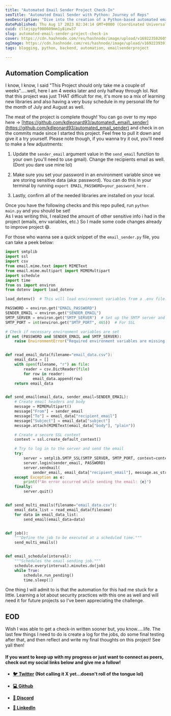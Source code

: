 ```yaml
---
title: "Automated Email Sender Project Check-In"
seoTitle: "Automated Email Sender with Python: Journey of Reps"
seoDescription: "Dive into the creation of a Python-based automated email sender. Explore the challenges, learn about email security practices, and get hands-on insight."
datePublished: Thu Aug 17 2023 02:34:14 GMT+0000 (Coordinated Universal Time)
cuid: cllejspyf000609mm1y8iew37
slug: automated-email-sender-project-check-in
cover: https://cdn.hashnode.com/res/hashnode/image/upload/v1692235826052/ed724522-9ad0-4ed0-8d61-88501921d825.png
ogImage: https://cdn.hashnode.com/res/hashnode/image/upload/v1692239391191/25548c0d-1d33-46ce-8d36-1f7338bd98a2.png
tags: blogging, python, backend, automation, emailsenderproject

---
```


## Automation Complication

I know, I know, I said "This Project should only take me a couple of weeks".....well, here I am 4 weeks later and only halfway through lol. Not that this project was just THAT difficult for me, it's more so a mix of learning new libraries and also having a very busy schedule in my personal life for the month of July and August as well.

The meat of the project is complete though! You can go over to my repo here -&gt; [https://github.com/kdleonard93/automated\_email\_sender](https://github.com/kdleonard93/automated_email_sender) and check in on the commits made since I started this project. Feel free to pull it down and give it a try yourself. Please note though, if you wanna try it out, you'll need to make a few adjustments:

1. Update the `sender_email` argument value in the `send_email` function to your own (you'll need to use gmail). Change the recipients email as well. (Dont you dare use mine lol)
    
2. Make sure you set your password in an environment variable since we are storing sensitive data (aka: password). You can do this in your terminal by running `export EMAIL_PASSWORD=your_password_here` .
    
3. Lastly, confirm all of the needed libraries are installed on your local.
    

Once you have the following checks and this repo pulled, run `python main.py` and you should be set!  
As I was writing this, I realized the amount of other sensitive info i had in the project (emails, env variables, etc.) So I made some code changes already to improve project 😄.

For those who wanna see a quick snippet of the `email_sender.py` file, you can take a peek below:

```python
import smtplib
import ssl
import csv
from email.mime.text import MIMEText
from email.mime.multipart import MIMEMultipart
import schedule
import time
from os import environ
from dotenv import load_dotenv

load_dotenv()  # This will load environment variables from a .env file.

PASSWORD = environ.get("EMAIL_PASSWORD")
SENDER_EMAIL = environ.get("SENDER_EMAIL")
SMTP_SERVER = environ.get("SMTP_SERVER")  # Set up the SMTP server and port
SMTP_PORT = int(environ.get("SMTP_PORT", 465))  # For SSL

# Check if necessary environment variables are set
if not (PASSWORD and SENDER_EMAIL and SMTP_SERVER):
    raise EnvironmentError("Required environment variables are missing!")


def read_email_data(filename="email_data.csv"):
    email_data = []
    with open(filename, "r") as file:
        reader = csv.DictReader(file)
        for row in reader:
            email_data.append(row)
    return email_data


def send_email(email_data, sender_email=SENDER_EMAIL):
    # Create email headers and body
    message = MIMEMultipart()
    message["From"] = sender_email
    message["To"] = email_data["recipient_email"]
    message["Subject"] = email_data["subject"]
    message.attach(MIMEText(email_data["body"], "plain"))

    # Create a secure SSL context
    context = ssl.create_default_context()

    # Try to log in to the server and send the email
    try:
        server = smtplib.SMTP_SSL(SMTP_SERVER, SMTP_PORT, context=context)
        server.login(sender_email, PASSWORD)
        server.sendmail(
            sender_email, email_data["recipient_email"], message.as_string())
    except Exception as e:
        print(f"An error occurred while sending the email: {e}")
    finally:
        server.quit()


def send_multi_emails(filename="email_data.csv"):
    email_data_list = read_email_data(filename)
    for data in email_data_list:
        send_email(email_data=data)


def job():
    """Define the job to be executed at a scheduled time."""
    send_multi_emails()


def email_schedule(interval):
    """Schedules the email sending job."""
    schedule.every(interval).minutes.do(job)
    while True:
        schedule.run_pending()
        time.sleep(1)
```

One thing I will admit to is that the automation for this had me stuck for a little. Learning a lot about security practices with this one as well and will need it for future projects so I've been appreciating the challenge.

## EOD

Wish I was able to get a check-in written sooner but, you know.....life. The last few things I need to do is create a log for the jobs, do some final testing after that, and then reflect and write my final thoughts on this project! See yall then!

#### **If you want to keep up with my progress or just want to connect as peers, check out my social links below and give me a follow!**

* [**🐦 Twitter**](https://twitter.com/RingoMandingo93) **(Not calling it X yet...doesn't roll of the tongue lol)**
    
* [**💻 Github**](https://github.com/kdleonard93)
    
* [**👾 Discord**](https://discord.com/users/407639833146818570)
    
* [**👔 LinkedIn**](https://www.linkedin.com/in/kyle-leonard93/)